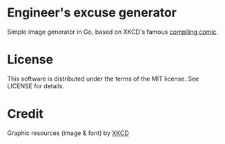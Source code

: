 Engineer's excuse generator
===========================
Simple image generator in Go, based on XKCD's famous [compiling comic](https://xkcd.com/303/).


# License
This software is distributed under the terms of the MIT license. See LICENSE for details.

# Credit
Graphic resources (image & font) by [XKCD](xkcd.com)
